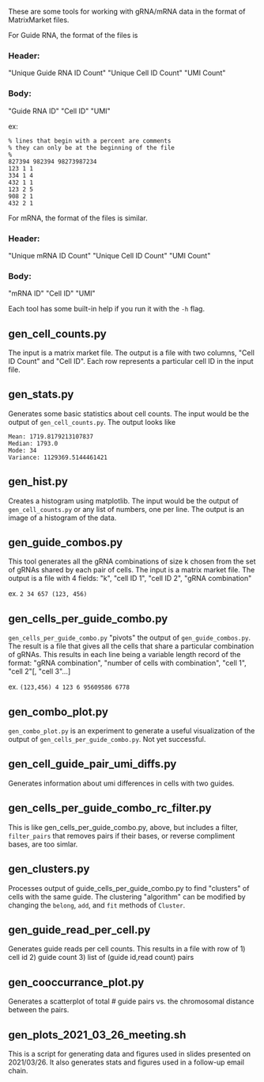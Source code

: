 These are some tools for working with gRNA/mRNA data in the format of MatrixMarket files.

For Guide RNA, the format of the files is

### Header:
"Unique Guide RNA ID Count" "Unique Cell ID Count" "UMI Count"

### Body:
"Guide RNA ID" "Cell ID" "UMI"

ex:
```
% lines that begin with a percent are comments
% they can only be at the beginning of the file
%
827394 982394 98273987234
123 1 1
334 1 4
432 1 1
123 2 5
908 2 1
432 2 1
```

For mRNA, the format of the files is similar.

### Header:
"Unique mRNA ID Count" "Unique Cell ID Count" "UMI Count"

### Body:
"mRNA ID" "Cell ID" "UMI"

Each tool has some built-in help if you run it with the `-h` flag.

## gen_cell_counts.py
The input is a matrix market file. The output is a file with two columns,
"Cell ID Count" and "Cell ID". Each row represents a particular cell ID in the input file.

## gen_stats.py
Generates some basic statistics about cell counts. The input would be the output of `gen_cell_counts.py`.
The output looks like

```
Mean: 1719.8179213107837
Median: 1793.0
Mode: 34
Variance: 1129369.5144461421
```

## gen_hist.py
Creates a histogram using matplotlib. The input would be the output of `gen_cell_counts.py` or any list of numbers, one per line. The output is an image of a histogram of the data.

## gen_guide_combos.py
This tool generates all the gRNA combinations of size k chosen from the set of gRNAs shared by each pair of cells. The input is a matrix market file. The output is a file with 4 fields: "k", "cell ID 1", "cell ID 2", "gRNA combination"

ex. `2 34 657 (123, 456)`

## gen_cells_per_guide_combo.py
`gen_cells_per_guide_combo.py` "pivots" the output of `gen_guide_combos.py`. The result is a file that gives all the cells that share a particular combination of gRNAs. This results in each line being a variable length record of the format: "gRNA combination", "number of cells with combination", "cell 1", "cell 2"[, "cell 3"...]

ex. `(123,456) 4 123 6 95609586 6778`

## gen_combo_plot.py
`gen_combo_plot.py` is an experiment to generate a useful visualization of the output of `gen_cells_per_guide_combo.py`. Not yet successful.

## gen_cell_guide_pair_umi_diffs.py
Generates information about umi differences in cells with two guides.

## gen_cells_per_guide_combo_rc_filter.py
This is like gen_cells_per_guide_combo.py, above, but includes a filter, `filter_pairs` that removes pairs if their bases, or reverse compliment bases, are too simlar.

## gen_clusters.py
Processes output of guide_cells_per_guide_combo.py to find "clusters" of cells with the same guide. The clustering "algorithm" can be modified by changing the `belong`, `add`, and `fit` methods of `Cluster`.

## gen_guide_read_per_cell.py
Generates guide reads per cell counts. This results in a file with row of 1) cell id 2) guide count 3) list of (guide id,read count) pairs

## gen_cooccurrance_plot.py
Generates a scatterplot of total # guide pairs vs. the chromosomal distance between the pairs.

## gen_plots_2021_03_26_meeting.sh
This is a script for generating data and figures used in slides presented on 2021/03/26. It also generates stats and figures used in a follow-up email chain.